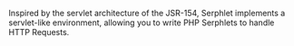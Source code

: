 Inspired by the servlet architecture of the JSR-154, Serphlet implements
a servlet-like environment, allowing you to write PHP Serphlets to
handle HTTP Requests.